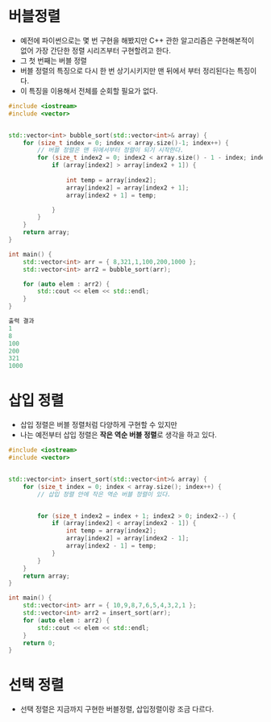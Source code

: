 # 버블정렬
  * 예전에 파이썬으로는 몇 번 구현을 해봤지만 C++ 관한 알고리즘은 구현해본적이 없어 가장 간단한 정렬 시리즈부터 구현할려고 한다.
  * 그 첫 번째는 버블 정렬
  * 버블 정렬의 특징으로 다시 한 번 상기시키지만 맨 뒤에서 부터 정리된다는 특징이다.
  * 이 특징을 이용해서 전체를 순회할 필요가 없다.

```C++
#include <iostream>
#include <vector>


std::vector<int> bubble_sort(std::vector<int>& array) {
    for (size_t index = 0; index < array.size()-1; index++) {
        // 버블 정렬은 맨 뒤에서부터 정렬이 되기 시작한다.
        for (size_t index2 = 0; index2 < array.size() - 1 - index; index2++) {
            if (array[index2] > array[index2 + 1]) {
                
                int temp = array[index2];
                array[index2] = array[index2 + 1];
                array[index2 + 1] = temp;

            }
        }
    }
    return array;
}

int main() {
    std::vector<int> arr = { 8,321,1,100,200,1000 };
    std::vector<int> arr2 = bubble_sort(arr);

    for (auto elem : arr2) {
        std::cout << elem << std::endl;
    }
}

출력 결과
1
8
100
200
321
1000
```
 # 삽입 정렬
  * 삽입 정렬은 버블 정렬처럼 다양하게 구현할 수 있지만
  * 나는 예전부터 삽입 정렬은 **작은 역순 버블 정렬**로 생각을 하고 있다.


```C++
#include <iostream>
#include <vector>


std::vector<int> insert_sort(std::vector<int>& array) {
    for (size_t index = 0; index < array.size(); index++) {
        // 삽입 정렬 안에 작은 역순 버블 정렬이 있다.


        for (size_t index2 = index + 1; index2 > 0; index2--) {
            if (array[index2] < array[index2 - 1]) {
                int temp = array[index2];
                array[index2] = array[index2 - 1];
                array[index2 - 1] = temp;
            }
        }
    }
    return array;
}

int main() {
    std::vector<int> arr = { 10,9,8,7,6,5,4,3,2,1 };
    std::vector<int> arr2 = insert_sort(arr);
    for (auto elem : arr2) {
        std::cout << elem << std::endl;
    }
    return 0;
}
```


# 선택 정렬
 * 선택 정렬은 지금까지 구현한 버블정렬, 삽입정렬이랑 조금 다르다.
